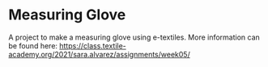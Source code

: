 # Measuring Glove
A project to make a measuring glove using e-textiles.
More information can be found here: https://class.textile-academy.org/2021/sara.alvarez/assignments/week05/
